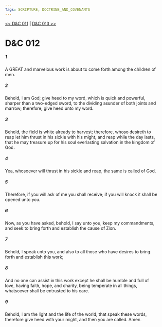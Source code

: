 ```yaml
---
Tags: SCRIPTURE, DOCTRINE_AND_COVENANTS
---
```


[<< D&C 011](DOCTRINE_AND_COVENANTS/D&C_011.md) | [D&C 013 >>](DOCTRINE_AND_COVENANTS/D&C_013.md)

# D&C 012

##### 1
 A GREAT and marvelous work is about to come forth among the children of men.
##### 2
 Behold, I am God; give heed to my word, which is quick and powerful, sharper than a two-edged sword, to the dividing asunder of both joints and marrow; therefore, give heed unto my word.
##### 3
 Behold, the field is white already to harvest; therefore, whoso desireth to reap let him thrust in his sickle with his might, and reap while the day lasts, that he may treasure up for his soul everlasting salvation in the kingdom of God.
##### 4
 Yea, whosoever will thrust in his sickle and reap, the same is called of God.
##### 5
 Therefore, if you will ask of me you shall receive; if you will knock it shall be opened unto you.
##### 6
 Now, as you have asked, behold, I say unto you, keep my commandments, and seek to bring forth and establish the cause of Zion.
##### 7
 Behold, I speak unto you, and also to all those who have desires to bring forth and establish this work;
##### 8
 And no one can assist in this work except he shall be humble and full of love, having faith, hope, and charity, being temperate in all things, whatsoever shall be entrusted to his care.
##### 9
 Behold, I am the light and the life of the world, that speak these words, therefore give heed with your might, and then you are called. Amen.
